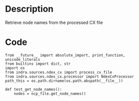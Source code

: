 # Description
Retrieve node names from the processed CX file

# Code
```
from __future__ import absolute_import, print_function, unicode_literals
from builtins import dict, str
import os
from indra.sources.ndex_cx import process_cx_file
from indra.sources.ndex_cx.processor import NdexCxProcessor
path_this = os.path.dirname(os.path.abspath(__file__))

def test_get_node_names():
    nodes = ncp_file.get_node_names()

```
